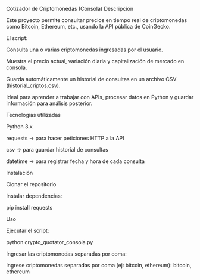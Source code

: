 
 Cotizador de Criptomonedas (Consola)
 Descripción

Este proyecto permite consultar precios en tiempo real de criptomonedas como Bitcoin, Ethereum, etc., usando la API pública de CoinGecko.

El script:

Consulta una o varias criptomonedas ingresadas por el usuario.

Muestra el precio actual, variación diaria y capitalización de mercado en consola.

Guarda automáticamente un historial de consultas en un archivo CSV (historial_criptos.csv).

Ideal para aprender a trabajar con APIs, procesar datos en Python y guardar información para análisis posterior.

 Tecnologías utilizadas

Python 3.x

requests → para hacer peticiones HTTP a la API

csv → para guardar historial de consultas

datetime → para registrar fecha y hora de cada consulta

 Instalación

Clonar el repositorio

Instalar dependencias:

pip install requests

Uso

Ejecutar el script:

python crypto_quotator_consola.py


Ingresar las criptomonedas separadas por coma:

Ingrese criptomonedas separadas por coma (ej: bitcoin, ethereum): bitcoin, ethereum

